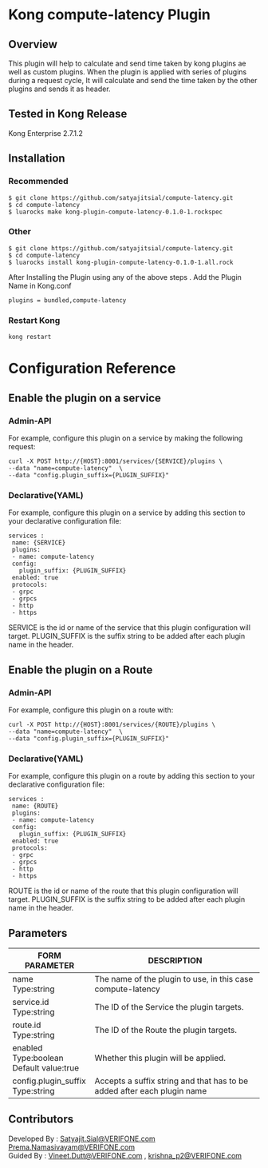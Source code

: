 # Kong compute-latency Plugin
## Overview
This plugin will help to calculate and send time taken by kong plugins ae well as custom plugins.
When the plugin is applied with series of plugins during a request cycle, It 
will calculate and send the time taken by the other plugins and sends it as header. 

## Tested in Kong Release
Kong Enterprise 2.7.1.2

## Installation
### Recommended
```
$ git clone https://github.com/satyajitsial/compute-latency.git
$ cd compute-latency
$ luarocks make kong-plugin-compute-latency-0.1.0-1.rockspec
```
### Other

```
$ git clone https://github.com/satyajitsial/compute-latency.git
$ cd compute-latency
$ luarocks install kong-plugin-compute-latency-0.1.0-1.all.rock
```
After Installing the Plugin using any of the above steps . Add the Plugin Name in Kong.conf

```
plugins = bundled,compute-latency

```
### Restart Kong

```
kong restart

```
# Configuration Reference

## Enable the plugin on a service

### Admin-API
For example, configure this plugin on a service by making the following request:
		
	curl -X POST http://{HOST}:8001/services/{SERVICE}/plugins \
	--data "name=compute-latency"  \
	--data "config.plugin_suffix={PLUGIN_SUFFIX}"

### Declarative(YAML)
For example, configure this plugin on a service by adding this section to your declarative configuration file:
			
	services : 
	 name: {SERVICE}
	 plugins:
	 - name: compute-latency
	 config:
	   plugin_suffix: {PLUGIN_SUFFIX}
	 enabled: true
	 protocols:
	 - grpc
	 - grpcs
	 - http
	 - https

SERVICE is the id or name of the service that this plugin configuration will target.
PLUGIN_SUFFIX is the suffix string to be added after each plugin name in the header.

## Enable the plugin on a Route

### Admin-API
For example, configure this plugin on a route with:

	curl -X POST http://{HOST}:8001/services/{ROUTE}/plugins \
	--data "name=compute-latency"  \
	--data "config.plugin_suffix={PLUGIN_SUFFIX}"
### Declarative(YAML)
For example, configure this plugin on a route by adding this section to your declarative configuration file:

	services : 
	 name: {ROUTE}
	 plugins:
	 - name: compute-latency
	 config:
	   plugin_suffix: {PLUGIN_SUFFIX}
	 enabled: true
	 protocols:
	 - grpc
	 - grpcs
	 - http
	 - https

ROUTE is the id or name of the route that this plugin configuration will target.
PLUGIN_SUFFIX is the suffix string to be added after each plugin name in the header.

## Parameters

| FORM PARAMETER	     														| DESCRIPTION										  													|
| ----------- 																		| -----------																								|
| name<br>Type:string  														|  The name of the plugin to use, in this case compute-latency |
| service.id<br>Type:string  										  |  The ID of the Service the plugin targets.								|
| route.id<br>Type:string   											|  The ID of the Route  the plugin targets.									|
| enabled<br>Type:boolean<br>Default value:true   |  Whether this plugin will be applied.										  |
| config.plugin_suffix<br>Type:string              |  Accepts a suffix string and that has to be added after each plugin name|



## Contributors
Developed By : Satyajit.Sial@VERIFONE.com <br>
			   Prema.Namasivayam@VERIFONE.com <br>
Guided By    : Vineet.Dutt@VERIFONE.com , krishna_p2@VERIFONE.com  